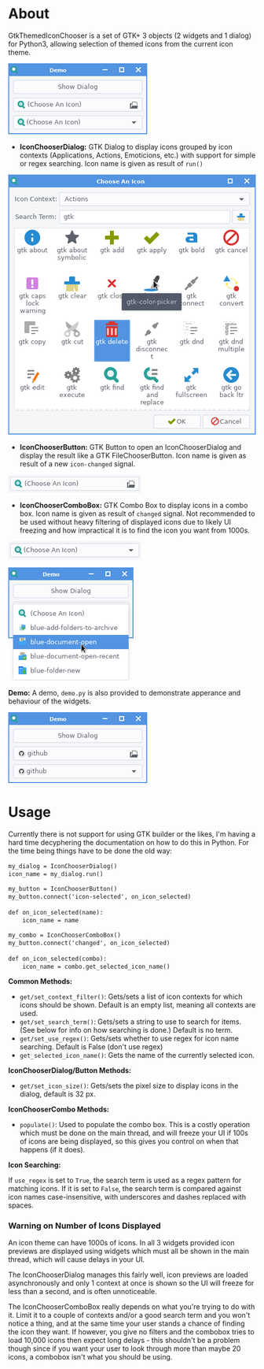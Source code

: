 # About
GtkThemedIconChooser is a set of GTK+ 3 objects (2 widgets and 1 dialog) for
Python3, allowing selection of themed icons from the current icon theme.

![DemoPreview](preview/Demo.png)
- **IconChooserDialog:** GTK Dialog to display icons grouped by icon contexts
(Applications, Actions, Emoticions, etc.) with support for simple or regex
searching. Icon name is given as result of `run()`

![DialogPreview](preview/DialogActive.png)
- **IconChooserButton:** GTK Button to open an IconChooserDialog and display
the result like a GTK FileChooserButton. Icon name is given as result of a new
`icon-changed` signal.

![ButtonPreview](preview/Button.png)
- **IconChooserComboBox:** GTK Combo Box to display icons in a combo box. Icon
name is given as result of `changed` signal. Not recommended to be used without
heavy filtering of displayed icons due to likely UI freezing and how
impractical it is to find the icon you want from 1000s.

![ComboPreview1](preview/Combo.png)

![ComboPreview2](preview/ComboUse.png)

**Demo:** A demo, `demo.py` is also provided to demonstrate apperance and 
behaviour of the widgets.

![DemoSelectionPreview](preview/DemoSelected.png)

# Usage
Currently there is not support for using GTK builder or the likes, I'm having a
hard time decyphering the documentation on how to do this in Python. For the
time being things have to be done the old way:
```
my_dialog = IconChooserDialog()
icon_name = my_dialog.run()
```

```
my_button = IconChooserButton()
my_button.connect('icon-selected', on_icon_selected)

def on_icon_selected(name):
    icon_name = name
```

```
my_combo = IconChooserComboBox()
my_button.connect('changed', on_icon_selected)

def on_icon_selected(combo):
    icon_name = combo.get_selected_icon_name()

```
**Common Methods:**

- `get/set_context_filter()`: Gets/sets a list of icon contexts for which icons
should be shown. Default is an empty list, meaning all contexts are used.
- `get/set_search_term()`: Gets/sets a string to use to search for items. (See
below for info on how searching is done.) Default is no term.
- `get/set_use_regex()`: Gets/sets whether to use regex for icon name
searching. Default is False (don't use regex)  
- `get_selected_icon_name()`: Gets the name of the currently selected icon.

**IconChooserDialog/Button Methods:**

- `get/set_icon_size()`: Gets/sets the pixel size to display icons in the
dialog, default is 32 px.

**IconChooserCombo Methods:**

- `populate()`: Used to populate the combo box. This is a costly operation
which must be done on the main thread, and will freeze your UI if 100s of icons
are being displayed, so this gives you control on when that happens (if it 
does).

**Icon Searching:**

If `use_regex` is set to `True`, the search term is used as a regex pattern for
matching icons. If it is set to `False`, the search term is compared against
icon names case-insensitive, with underscores and dashes replaced with spaces.

### Warning on Number of Icons Displayed
An icon theme can have 1000s of icons. In all 3 widgets provided icon previews
are displayed using widgets which must all be shown in the main thread, which
will cause delays in your UI. 

The IconChooserDialog manages this fairly well,
icon previews are loaded asynchronously and only 1 context at once is shown so
the UI will freeze for less than a second, and is often unnoticeable. 

The IconChooserComboBox really depends on what you're trying to do with it. 
Limit it to a couple of contexts and/or a good search term and you won't notice 
a thing, and at the same time your user stands a chance of finding the icon
they want. If however, you give no filters and the combobox tries to load
10,000 icons then expect long delays - this shouldn't be a problem though since 
if you want your user to look through more than maybe 20 icons, a combobox 
isn't what you should be using.
